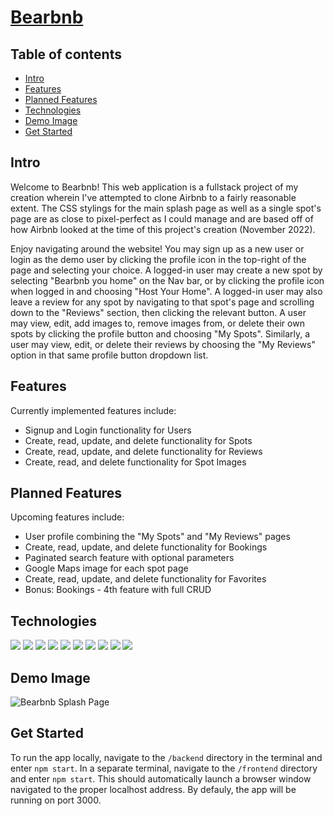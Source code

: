 # [Bearbnb](https://cmcohen-airbnb-project.herokuapp.com/) 

## Table of contents
* [Intro](#intro)
* [Features](#features)
* [Planned Features](#planned-features)
* [Technologies](#technologies)
* [Demo Image](#demo-image)
* [Get Started](#get-started)


## Intro

Welcome to Bearbnb! This web application is a fullstack project of my creation wherein I've attempted to clone Airbnb to a fairly reasonable extent.
The CSS stylings for the main splash page as well as a single spot's page are as close to pixel-perfect as I could manage and are based off of how Airbnb looked at the time of this project's creation (November 2022).

Enjoy navigating around the website! You may sign up as a new user or login as the demo user by clicking the profile icon in the top-right of the page and selecting your choice. A logged-in user may create a new spot by selecting "Bearbnb you home" on the Nav bar, or by clicking the profile icon when logged in and choosing "Host Your Home". A logged-in user may also leave a review for any spot by navigating to that spot's page and scrolling down to the "Reviews" section, then clicking the relevant button. A user may view, edit, add images to, remove images from, or delete their own spots by clicking the profile button and choosing "My Spots". Similarly, a user may view, edit, or delete their reviews by choosing the "My Reviews" option in that same profile button dropdown list.

## Features

Currently implemented features include:
- Signup and Login functionality for Users
- Create, read, update, and delete functionality for Spots
- Create, read, update, and delete functionality for Reviews
- Create, read, and delete functionality for Spot Images

## Planned Features

Upcoming features include:
- User profile combining the "My Spots" and "My Reviews" pages
- Create, read, update, and delete functionality for Bookings
- Paginated search feature with optional parameters
- Google Maps image for each spot page
- Create, read, update, and delete functionality for Favorites
- Bonus: Bookings - 4th feature with full CRUD

## Technologies 
<p>
<!-- languages -->
<img src="https://img.shields.io/badge/JavaScript-323330?style=for-the-badge&logo=javascript&logoColor=F7DF1E" />
<img src="https://img.shields.io/badge/Python-3776AB?style=for-the-badge&logo=python&logoColor=white" />
<img src="https://img.shields.io/badge/CSS3-1572B6?style=for-the-badge&logo=css3&logoColor=white" />
<img src="https://img.shields.io/badge/HTML5-E34F26?style=for-the-badge&logo=html5&logoColor=white" />
<!-- Frameworks -->
<img src="https://img.shields.io/badge/Node.js-339933?style=for-the-badge&logo=nodedotjs&logoColor=white" />
<img src="https://img.shields.io/badge/npm-CB3837?style=for-the-badge&logo=npm&logoColor=white" />
<img src="https://img.shields.io/badge/React-20232A?style=for-the-badge&logo=react&logoColor=61DAFB" />
<img src="https://img.shields.io/badge/Redux-593D88?style=for-the-badge&logo=redux&logoColor=white" />
<img src="https://img.shields.io/badge/Express.js-000000?style=for-the-badge&logo=express&logoColor=white" />
<img src="https://img.shields.io/badge/Git-F05032?style=for-the-badge&logo=git&logoColor=white" />
<p/>

## Demo Image

![Bearbnb Splash Page](https://user-images.githubusercontent.com/103705214/202872619-b7e63821-9e44-48f7-8893-c9d942eeab2b.png)

## Get Started

To run the app locally, navigate to the `/backend` directory in the terminal and enter `npm start`. In a separate terminal, navigate to the `/frontend` directory and enter `npm start`. This should automatically launch a browser window navigated to the proper localhost address. By defauly, the app will be running on port 3000.
